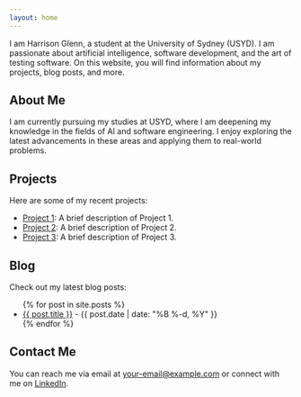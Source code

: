 ```yaml
---
layout: home
---
```


I am Harrison Glenn, a student at the University of Sydney (USYD). I am passionate about artificial intelligence, software development, and the art of testing software. On this website, you will find information about my projects, blog posts, and more.

## About Me

I am currently pursuing my studies at USYD, where I am deepening my knowledge in the fields of AI and software engineering. I enjoy exploring the latest advancements in these areas and applying them to real-world problems.

## Projects

Here are some of my recent projects:

- [Project 1](project1.html): A brief description of Project 1.
- [Project 2](project2.html): A brief description of Project 2.
- [Project 3](project3.html): A brief description of Project 3.

## Blog

Check out my latest blog posts:

<ul>
  {% for post in site.posts %}
    <li>
      <a href="{{ post.url }}">{{ post.title }}</a>
      - {{ post.date | date: "%B %-d, %Y" }}
    </li>
  {% endfor %}
</ul>

## Contact Me

You can reach me via email at [your-email@example.com](mailto:your-email@example.com) or connect with me on [LinkedIn](https://www.linkedin.com/in/your-linkedin-profile).